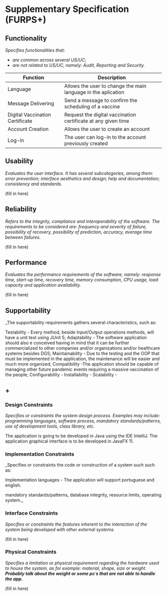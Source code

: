 # Supplementary Specification (FURPS+)

## Functionality

_Specifies functionalities that:_

- _are common across several US/UC;_
- _are not related to US/UC, namely: Audit, Reporting and Security._


| Function   | Description   |
| ---- | ----------- | 
| Language    | Allows the user to change the main language in the aplication | 
| Message Delivering   | Send a message to confirm the scheduling of a vaccine | 
| Digital Vaccination Certificate     | Request the digital vaccination certificate at any given time | 
| Account Creation    | Allows the user to create an account  | 
| Log-in     | The user can log-in to the account previously created |

## Usability 

_Evaluates the user interface. It has several subcategories,
among them: error prevention; interface aesthetics and design; help and
documentation; consistency and standards._


(fill in here)

## Reliability

_Refers to the integrity, compliance and interoperability of the software. The requirements to be considered are: frequency and severity of failure, possibility of recovery, possibility of prediction, accuracy, average time between failures._


(fill in here)

## Performance

_Evaluates the performance requirements of the software, namely: response time, start-up time, recovery time, memory consumption, CPU usage, load capacity and application availability._


(fill in here)

## Supportability
_The supportability requirements gathers several characteristics, such as:

Testability - Every method, beside Input/Output operations methods,  will have a unit test using JUnit 5;
Adaptability - The software application should also  e conceived having in mind that it can be further commercialized to other companies and/or organizations and/or healthcare systems besides DGS;
Maintainability - Due to the testing and the OOP that must be implemented in the application, the maintenance will be easier and much more organized;
Compatibility -The application should be capable of managing other future pandemic events requiring a massive vaccination of the people;
Configurability - 
Installability - 
Scalability - 


## +

### Design Constraints

_Specifies or constraints the system design process. Examples may include: programming languages, software process, mandatory standards/patterns, use of development tools, class library, etc._

The application is going to be developed in Java using the IDE IntelliJ.
The application graphical interface is to be developed in JavaFX 11.

### Implementation Constraints

_Specifies or constraints the code or construction of a system such
such as:

Implementation languages - The application will support portuguese and english.

mandatory standards/patterns, database integrity, resource limits, operating system._



### Interface Constraints
_Specifies or constraints the features inherent to the interaction of the
system being developed with other external systems._


(fill in here)

### Physical Constraints

_Specifies a limitation or physical requirement regarding the hardware used to house the system, as for example: material, shape, size or weight._
_**Probably talk about the weight or some pc´s that are not able to handle the app.**_

(fill in here)